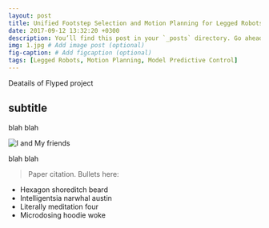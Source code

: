 ```yaml
---
layout: post
title: Unified Footstep Selection and Motion Planning for Legged Robots 
date: 2017-09-12 13:32:20 +0300
description: You’ll find this post in your `_posts` directory. Go ahead and edit it and re-build the site to see your changes. # Add post description (optional)
img: 1.jpg # Add image post (optional)
fig-caption: # Add figcaption (optional)
tags: [Legged Robots, Motion Planning, Model Predictive Control]
---
```

Deatails of Flyped project

## subtitle
blah blah

![I and My friends]({{site.baseurl}}/assets/img/we-in-rest.jpg)

blah blah

>Paper citation.
Bullets here:

* Hexagon shoreditch beard
* Intelligentsia narwhal austin
* Literally meditation four
* Microdosing hoodie woke